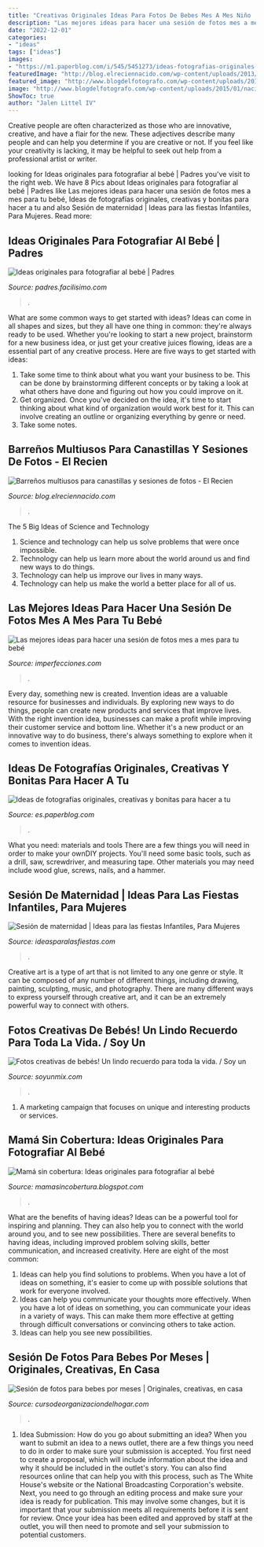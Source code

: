 ```yaml
---
title: "Creativas Originales Ideas Para Fotos De Bebes Mes A Mes Niño : Ideas De Fotografías Originales, Creativas Y Bonitas Para Hacer A Tu"
description: "Las mejores ideas para hacer una sesión de fotos mes a mes para tu bebé"
date: "2022-12-01"
categories:
- "ideas"
tags: ["ideas"]
images:
- "https://m1.paperblog.com/i/545/5451273/ideas-fotografias-originales-creativas-bonita-L-2LqFES.jpeg"
featuredImage: "http://blog.elreciennacido.com/wp-content/uploads/2013/12/barrenonina1.jpg"
featured_image: "http://www.blogdelfotografo.com/wp-content/uploads/2015/01/nacimiento-Adriana-datos.jpg"
image: "http://www.blogdelfotografo.com/wp-content/uploads/2015/01/nacimiento-Adriana-datos.jpg"
ShowToc: true
author: "Jalen Littel IV"
---
```



Creative people are often characterized as those who are innovative, creative, and have a flair for the new. These adjectives describe many people and can help you determine if you are creative or not. If you feel like your creativity is lacking, it may be helpful to seek out help from a professional artist or writer.

	

		
looking for Ideas originales para fotografiar al bebé | Padres you've visit to the right web. We have 8 Pics about Ideas originales para fotografiar al bebé | Padres like Las mejores ideas para hacer una sesión de fotos mes a mes para tu bebé, Ideas de fotografías originales, creativas y bonitas para hacer a tu and also Sesión de maternidad | Ideas para las fiestas Infantiles, Para Mujeres. Read more:
		
    
## Ideas Originales Para Fotografiar Al Bebé | Padres

<img loading=lazy src="http://1.bp.blogspot.com/-kP7F56V85hY/VH3lHMf-jiI/AAAAAAAAAt8/-fztL5dC-FY/s1600/dsfdf.jpg" onerror="this.onerror=null;this.src='https://tse4.mm.bing.net/th?id=OIP.r3Fm9r2xV5smZB59W1JsBAHaFe&amp;pid=15.1';" alt="Ideas originales para fotografiar al bebé | Padres">

_Source: padres.facilisimo.com_

>. 

	

What are some common ways to get started with ideas?
Ideas can come in all shapes and sizes, but they all have one thing in common: they're always ready to be used. Whether you're looking to start a new project, brainstorm for a new business idea, or just get your creative juices flowing, ideas are a essential part of any creative process. Here are five ways to get started with ideas: 
1. Take some time to think about what you want your business to be. This can be done by brainstorming different concepts or by taking a look at what others have done and figuring out how you could improve on it. 
2. Get organized. Once you've decided on the idea, it's time to start thinking about what kind of organization would work best for it. This can involve creating an outline or organizing everything by genre or need. 
3. Take some notes.

    
## Barreños Multiusos Para Canastillas Y Sesiones De Fotos - El Recien

<img loading=lazy src="http://blog.elreciennacido.com/wp-content/uploads/2013/12/barrenonina1.jpg" onerror="this.onerror=null;this.src='https://tse3.mm.bing.net/th?id=OIP.jmMCl9gEx37y8qFr-I1KCgHaHa&amp;pid=15.1';" alt="Barreños multiusos para canastillas y sesiones de fotos - El Recien">

_Source: blog.elreciennacido.com_

>. 

	

The 5 Big Ideas of Science and Technology
1. Science and technology can help us solve problems that were once impossible.
2. Technology can help us learn more about the world around us and find new ways to do things.
3. Technology can help us improve our lives in many ways.
4. Technology can help us make the world a better place for all of us.

    
## Las Mejores Ideas Para Hacer Una Sesión De Fotos Mes A Mes Para Tu Bebé

<img loading=lazy src="http://www.blogdelfotografo.com/wp-content/uploads/2015/01/nacimiento-Adriana-datos.jpg" onerror="this.onerror=null;this.src='https://tse3.mm.bing.net/th?id=OIP.lTSvTEIaXpSyDmKShIeRHAHaK3&amp;pid=15.1';" alt="Las mejores ideas para hacer una sesión de fotos mes a mes para tu bebé">

_Source: imperfecciones.com_

>. 

	

Every day, something new is created. Invention ideas are a valuable resource for businesses and individuals. By exploring new ways to do things, people can create new products and services that improve lives. With the right invention idea, businesses can make a profit while improving their customer service and bottom line. Whether it's a new product or an innovative way to do business, there's always something to explore when it comes to invention ideas.

    
## Ideas De Fotografías Originales, Creativas Y Bonitas Para Hacer A Tu

<img loading=lazy src="https://m1.paperblog.com/i/545/5451273/ideas-fotografias-originales-creativas-bonita-L-2LqFES.jpeg" onerror="this.onerror=null;this.src='https://tse2.mm.bing.net/th?id=OIP.6rdnNd0xQdv-ZMyhQLSC6QAAAA&amp;pid=15.1';" alt="Ideas de fotografías originales, creativas y bonitas para hacer a tu">

_Source: es.paperblog.com_

>. 

	

What you need: materials and tools
There are a few things you will need in order to make your ownDIY projects. You'll need some basic tools, such as a drill, saw, screwdriver, and measuring tape. Other materials you may need include wood glue, screws, nails, and a hammer.

    
## Sesión De Maternidad | Ideas Para Las Fiestas Infantiles, Para Mujeres

<img loading=lazy src="https://ideasparalasfiestas.com/wp-content/uploads/2019/10/sesion-de-fotos-de-maternidad-1.jpg" onerror="this.onerror=null;this.src='https://tse4.mm.bing.net/th?id=OIP.VWAkL5aP0kIMwAck2s1sRQHaLH&amp;pid=15.1';" alt="Sesión de maternidad | Ideas para las fiestas Infantiles, Para Mujeres">

_Source: ideasparalasfiestas.com_

>. 

	

Creative art is a type of art that is not limited to any one genre or style. It can be composed of any number of different things, including drawing, painting, sculpting, music, and photography. There are many different ways to express yourself through creative art, and it can be an extremely powerful way to connect with others.

    
## Fotos Creativas De Bebés! Un Lindo Recuerdo Para Toda La Vida. / Soy Un

<img loading=lazy src="http://1.bp.blogspot.com/-gha-VLIEiQk/VdoRrnCq35I/AAAAAAAAQ5Y/ezzeinA6_GM/s1600/emi%2B%25281%2529.jpg" onerror="this.onerror=null;this.src='https://tse1.mm.bing.net/th?id=OIP.kMAshjCpN1dQYYDhe-l1cwHaFj&amp;pid=15.1';" alt="Fotos creativas de bebés! Un lindo recuerdo para toda la vida. / Soy un">

_Source: soyunmix.com_

>. 

	

1. A marketing campaign that focuses on unique and interesting products or services.

    
## Mamá Sin Cobertura: Ideas Originales Para Fotografiar Al Bebé

<img loading=lazy src="http://4.bp.blogspot.com/-h-f7ed7ln0M/VH3k3x_4dZI/AAAAAAAAAt0/F9BfJd8zZGc/s1600/bebes4.jpg" onerror="this.onerror=null;this.src='https://tse1.mm.bing.net/th?id=OIP.F0n7tXK7qDLwjhZJJa7JtgHaC-&amp;pid=15.1';" alt="Mamá sin cobertura: Ideas originales para fotografiar al bebé">

_Source: mamasincobertura.blogspot.com_

>. 

	

What are the benefits of having ideas?
Ideas can be a powerful tool for inspiring and planning. They can also help you to connect with the world around you, and to see new possibilities. There are several benefits to having ideas, including improved problem solving skills, better communication, and increased creativity. Here are eight of the most common: 
1. Ideas can help you find solutions to problems. When you have a lot of ideas on something, it's easier to come up with possible solutions that work for everyone involved.
2. Ideas can help you communicate your thoughts more effectively. When you have a lot of ideas on something, you can communicate your ideas in a variety of ways. This can make them more effective at getting through difficult conversations or convincing others to take action. 
3. Ideas can help you see new possibilities.

    
## Sesión De Fotos Para Bebes Por Meses | Originales, Creativas, En Casa

<img loading=lazy src="https://cursodeorganizaciondelhogar.com/wp-content/uploads/2017/08/ideas-para-la-fotografía-que-enmarca-los-primeros-doce-meses-del-bebe-8.jpg" onerror="this.onerror=null;this.src='https://tse1.mm.bing.net/th?id=OIP.3tui6diBMlBuU9AhaemKnAHaLV&amp;pid=15.1';" alt="Sesión de fotos para bebes por meses | Originales, creativas, en casa">

_Source: cursodeorganizaciondelhogar.com_

>. 

	

1. Idea Submission: How do you go about submitting an idea?
When you want to submit an idea to a news outlet, there are a few things you need to do in order to make sure your submission is accepted. 
You first need to create a proposal, which will include information about the idea and why it should be included in the outlet's story. You can also find resources online that can help you with this process, such as The White House's website or the National Broadcasting Corporation's website. 
Next, you need to go through an editing process and make sure your idea is ready for publication. This may involve some changes, but it is important that your submission meets all requirements before it is sent for review. 
Once your idea has been edited and approved by staff at the outlet, you will then need to promote and sell your submission to potential customers.

